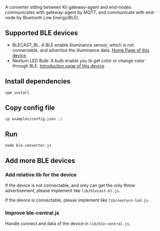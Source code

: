 A converter sitting between Kii gateway-agent and end-nodes communicates with gateway-agent by MQTT, and communicate with end-node by Bluetooth Low Energy(BLE).

## Supported BLE devices

- BLECAST\_BL. A BLE enable illuminance sensor, which is not connectable, and advertise the illuminance data. [Home Page of this device](http://www.robotsfx.com/robot/BLECAST_BL.html).
- Nexturn LED Bulb. A bulb enable you to get color or change color through BLE. [Introduction page of this device](http://ascii.jp/elem/000/000/902/902659/).

## Install dependencies

```shell
npm install
```

## Copy config file

```shell
cp examples/config.json ./
```

## Run

```shell
node ble-converter.js
```

## Add more BLE devices

### Add relative lib for the device

If the device is not connectable, and only can get the only throw advertisement, please implement like `lib/blecast-bl.js`.

If the device is connectable, please implement like `lib/nexturn-led.js`.

### Improve ble-central.js

Handle connect and data of the device in `lib/ble-central.js`.
